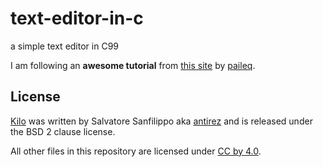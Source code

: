 # text-editor-in-c
a simple text editor in C99

I am following an **awesome tutorial** from [this site](https://viewsourcecode.org/snaptoken/kilo/) by [paileq](https://github.com/paileyq).

## License
[Kilo](https://github.com/antirez/kilo) was written by Salvatore Sanfilippo aka [antirez](https://github.com/antirez) and is released under the BSD 2 clause license.

All other files in this repository are licensed under [CC by 4.0](https://creativecommons.org/licenses/by/4.0/).

